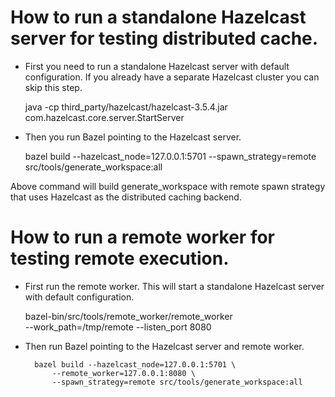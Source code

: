 # How to run a standalone Hazelcast server for testing distributed cache.

- First you need to run a standalone Hazelcast server with default
configuration. If you already have a separate Hazelcast cluster you can skip
this step.

    java -cp third_party/hazelcast/hazelcast-3.5.4.jar \
        com.hazelcast.core.server.StartServer

- Then you run Bazel pointing to the Hazelcast server.

    bazel build --hazelcast_node=127.0.0.1:5701 --spawn_strategy=remote \
        src/tools/generate_workspace:all

Above command will build generate_workspace with remote spawn strategy that uses
Hazelcast as the distributed caching backend.

# How to run a remote worker for testing remote execution.

- First run the remote worker. This will start a standalone Hazelcast server
with default configuration.

    bazel-bin/src/tools/remote_worker/remote_worker \
        --work_path=/tmp/remote --listen_port 8080

- Then run Bazel pointing to the Hazelcast server and remote worker.

        bazel build --hazelcast_node=127.0.0.1:5701 \
            --remote_worker=127.0.0.1:8080 \
            --spawn_strategy=remote src/tools/generate_workspace:all
